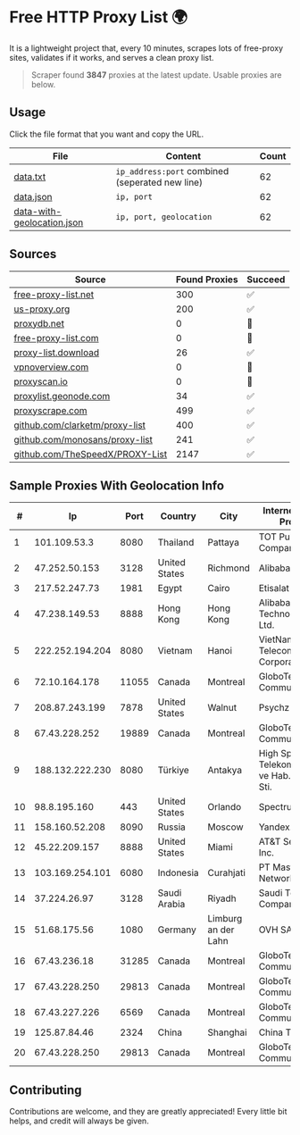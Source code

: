 
# Free HTTP Proxy List 🌍

It is a lightweight project that, every 10 minutes, scrapes lots of free-proxy sites, validates if it works, and serves a clean proxy list.


> Scraper found **3847** proxies at the latest update. Usable proxies are below.

## Usage

Click the file format that you want and copy the URL.


|File|Content|Count|
|----|-------|-----|
|[data.txt](https://raw.githubusercontent.com/themiralay/Proxy-List-World/master/data.txt)|`ip_address:port` combined (seperated new line)|62|
|[data.json](https://raw.githubusercontent.com/themiralay/Proxy-List-World/master/data.json)|`ip, port`|62|
|[data-with-geolocation.json](https://raw.githubusercontent.com/themiralay/Proxy-List-World/master/data-with-geolocation.json)|`ip, port, geolocation`|62|

## Sources

|Source|Found Proxies|Succeed|
|------|-------------|-------|
|[free-proxy-list.net](https://free-proxy-list.net)|300|✅|
|[us-proxy.org](https://www.us-proxy.org)|200|✅|
|[proxydb.net](http://proxydb.net)|0|🚫|
|[free-proxy-list.com](https://free-proxy-list.com/?page=&port=&type%5B%5D=http&type%5B%5D=https&up_time=0&search=Search)|0|🚫|
|[proxy-list.download](https://www.proxy-list.download/HTTP)|26|✅|
|[vpnoverview.com](https://vpnoverview.com/privacy/anonymous-browsing/free-proxy-servers)|0|🚫|
|[proxyscan.io](https://www.proxyscan.io)|0|🚫|
|[proxylist.geonode.com](https://proxylist.geonode.com/api/proxy-list?limit=300&page=1&sort_by=lastChecked&sort_type=desc&protocols=http,https)|34|✅|
|[proxyscrape.com](https://api.proxyscrape.com/v2/?request=displayproxies&protocol=http&timeout=10000&country=all&ssl=all&anonymity=all)|499|✅|
|[github.com/clarketm/proxy-list](https://raw.githubusercontent.com/clarketm/proxy-list/master/proxy-list-raw.txt)|400|✅|
|[github.com/monosans/proxy-list](https://raw.githubusercontent.com/monosans/proxy-list/main/proxies/http.txt)|241|✅|
|[github.com/TheSpeedX/PROXY-List](https://raw.githubusercontent.com/TheSpeedX/PROXY-List/master/http.txt)|2147|✅|


## Sample Proxies With Geolocation Info

|#|Ip|Port|Country|City|Internet Service Provider|
|-|--|----|-------|----|-------------------------|
|1|101.109.53.3|8080|Thailand|Pattaya|TOT Public Company Limited|
|2|47.252.50.153|3128|United States|Richmond|Alibaba Cloud LLC|
|3|217.52.247.73|1981|Egypt|Cairo|Etisalat Misr|
|4|47.238.149.53|8888|Hong Kong|Hong Kong|Alibaba (US) Technology Co., Ltd.|
|5|222.252.194.204|8080|Vietnam|Hanoi|VietNam Post and Telecom Corporation|
|6|72.10.164.178|11055|Canada|Montreal|GloboTech Communications|
|7|208.87.243.199|7878|United States|Walnut|Psychz Networks|
|8|67.43.228.252|19889|Canada|Montreal|GloboTech Communications|
|9|188.132.222.230|8080|Türkiye|Antakya|High Speed Telekomunikasyon ve Hab. Hiz. Ltd. Sti.|
|10|98.8.195.160|443|United States|Orlando|Spectrum|
|11|158.160.52.208|8090|Russia|Moscow|Yandex.Cloud LLC|
|12|45.22.209.157|8888|United States|Miami|AT&T Services, Inc.|
|13|103.169.254.101|6080|Indonesia|Curahjati|PT Master Star Network|
|14|37.224.26.97|3128|Saudi Arabia|Riyadh|Saudi Telecom Company JSC|
|15|51.68.175.56|1080|Germany|Limburg an der Lahn|OVH SAS|
|16|67.43.236.18|31285|Canada|Montreal|GloboTech Communications|
|17|67.43.228.250|29813|Canada|Montreal|GloboTech Communications|
|18|67.43.227.226|6569|Canada|Montreal|GloboTech Communications|
|19|125.87.84.46|2324|China|Shanghai|China Telecom|
|20|67.43.228.250|29813|Canada|Montreal|GloboTech Communications|



## Contributing

Contributions are welcome, and they are greatly appreciated! Every
little bit helps, and credit will always be given.

